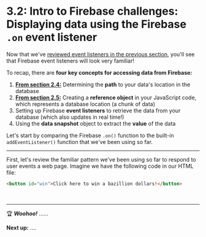 # 3.2: Intro to Firebase challenges: Displaying data using the Firebase `.on` event listener

Now that we've [reviewed event listeners in the previous section](https://github.com/LearnTeachCode/intro-javascript-class/blob/may-2018-int/week-3/3-1-event-listeners-review.md), you'll see that Firebase event listeners will look very familiar!

To recap, there are **four key concepts for accessing data from Firebase:**

  1. [**From section 2.4:**](https://github.com/LearnTeachCode/intro-javascript-class/blob/may-2018-int/week-2/2-4-firebase-paths.md) Determining the **path** to your data's location in the database
  2. [**From section 2.5:**](https://github.com/LearnTeachCode/intro-javascript-class/blob/may-2018-int/week-2/2-5-firebase-reference-objects.md) Creating a **reference object** in your JavaScript code, which represents a database location (a chunk of data)
  3. Setting up Firebase **event listeners** to retrieve the data from your database (which also updates in real time!)
  4. Using the **data snapshot** object to extract the **value** of the data

Let's start by comparing the Firebase `.on()` function to the built-in `addEventListener()` function that we've been using so far.

<hr/>

First, let's review the familiar pattern we've been using so far to respond to user events a web page. Imagine we have the following code in our HTML file:

```html
<button id="win">Click here to win a bazillion dollars!</button>
```





<br/>

<hr/>

:trophy: ***Woohoo!*** ......

**Next up:** ....
